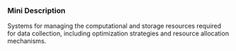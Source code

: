### Mini Description

Systems for managing the computational and storage resources required for data collection, including optimization strategies and resource allocation mechanisms.
